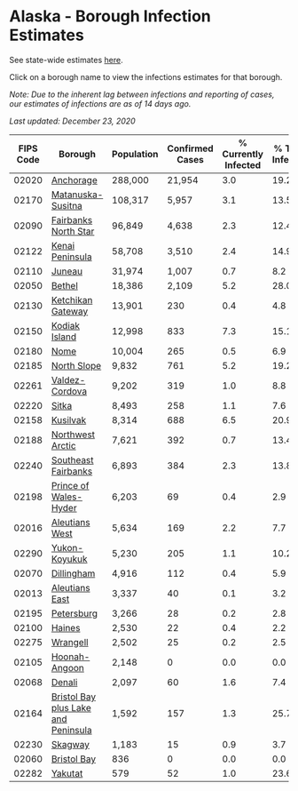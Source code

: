 # Alaska - Borough Infection Estimates

See state-wide estimates [here](/infections/us-ak).

Click on a borough name to view the infections estimates for that borough.

*Note: Due to the inherent lag between infections and reporting of cases, our estimates of infections are as of 14 days ago.*

*Last updated: December 23, 2020*

|   FIPS Code |                                                                    Borough |   Population |   Confirmed Cases |   % Currently Infected |   % Total Infected |
|-------------|----------------------------------------------------------------------------|--------------|-------------------|------------------------|--------------------|
|       02020 |                                                     [Anchorage](anchorage) |      288,000 |            21,954 |                    3.0 |               19.2 |
|       02170 |                                     [Matanuska-Susitna](matanuska-susitna) |      108,317 |             5,957 |                    3.1 |               13.5 |
|       02090 |                               [Fairbanks North Star](fairbanks-north-star) |       96,849 |             4,638 |                    2.3 |               12.4 |
|       02122 |                                         [Kenai Peninsula](kenai-peninsula) |       58,708 |             3,510 |                    2.4 |               14.9 |
|       02110 |                                                           [Juneau](juneau) |       31,974 |             1,007 |                    0.7 |                8.2 |
|       02050 |                                                           [Bethel](bethel) |       18,386 |             2,109 |                    5.2 |               28.0 |
|       02130 |                                     [Ketchikan Gateway](ketchikan-gateway) |       13,901 |               230 |                    0.4 |                4.8 |
|       02150 |                                             [Kodiak Island](kodiak-island) |       12,998 |               833 |                    7.3 |               15.1 |
|       02180 |                                                               [Nome](nome) |       10,004 |               265 |                    0.5 |                6.9 |
|       02185 |                                                 [North Slope](north-slope) |        9,832 |               761 |                    5.2 |               19.2 |
|       02261 |                                           [Valdez-Cordova](valdez-cordova) |        9,202 |               319 |                    1.0 |                8.8 |
|       02220 |                                                             [Sitka](sitka) |        8,493 |               258 |                    1.1 |                7.6 |
|       02158 |                                                       [Kusilvak](kusilvak) |        8,314 |               688 |                    6.5 |               20.9 |
|       02188 |                                       [Northwest Arctic](northwest-arctic) |        7,621 |               392 |                    0.7 |               13.4 |
|       02240 |                                 [Southeast Fairbanks](southeast-fairbanks) |        6,893 |               384 |                    2.3 |               13.8 |
|       02198 |                             [Prince of Wales-Hyder](prince-of-wales-hyder) |        6,203 |                69 |                    0.4 |                2.9 |
|       02016 |                                           [Aleutians West](aleutians-west) |        5,634 |               169 |                    2.2 |                7.7 |
|       02290 |                                             [Yukon-Koyukuk](yukon-koyukuk) |        5,230 |               205 |                    1.1 |               10.2 |
|       02070 |                                                   [Dillingham](dillingham) |        4,916 |               112 |                    0.4 |                5.9 |
|       02013 |                                           [Aleutians East](aleutians-east) |        3,337 |                40 |                    0.1 |                3.2 |
|       02195 |                                                   [Petersburg](petersburg) |        3,266 |                28 |                    0.2 |                2.8 |
|       02100 |                                                           [Haines](haines) |        2,530 |                22 |                    0.4 |                2.2 |
|       02275 |                                                       [Wrangell](wrangell) |        2,502 |                25 |                    0.2 |                2.5 |
|       02105 |                                             [Hoonah-Angoon](hoonah-angoon) |        2,148 |                 0 |                    0.0 |                0.0 |
|       02068 |                                                           [Denali](denali) |        2,097 |                60 |                    1.6 |                7.4 |
|       02164 | [Bristol Bay plus Lake and Peninsula](bristol-bay-plus-lake-and-peninsula) |        1,592 |               157 |                    1.3 |               25.7 |
|       02230 |                                                         [Skagway](skagway) |        1,183 |                15 |                    0.9 |                3.7 |
|       02060 |                                                 [Bristol Bay](bristol-bay) |          836 |                 0 |                    0.0 |                0.0 |
|       02282 |                                                         [Yakutat](yakutat) |          579 |                52 |                    1.0 |               23.6 |